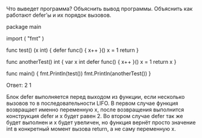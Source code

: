 Что выведет программа? Объяснить вывод программы. Объяснить как работают defer’ы и их порядок вызовов.

package main

import ( "fmt" )

func test() (x int) { defer func() { x++ }() x = 1 return }

func anotherTest() int { var x int defer func() { x++ }() x = 1 return x }

func main() { fmt.Println(test()) fmt.Println(anotherTest()) }

Ответ: 2 1

Блок defer выполняется перед выходом из функции, если несколько вызовов то в последовательности LIFO. В первом случае функция возвращает именно переменную х, после возвращения выполнится конструкция defer и х будет равен 2. Во втором случае defer так же будет выполнен и х будет увеличен, но функция вернёт просто значение int в конкретный момент вызова return, а не саму переменную х.